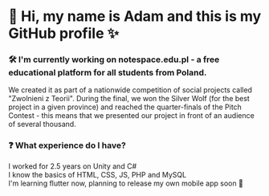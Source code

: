 # 👋 Hi, my name is Adam and this is my GitHub profile ✨ 

### 🛠️ I'm currently working on notespace.edu.pl - a free educational platform for all students from Poland.
We created it as part of a nationwide competition of social projects called "Zwolnieni z Teorii". During the final, we won the Silver Wolf (for the best project in a given province) and reached the quarter-finals of the Pitch Contest - this means that we presented our project in front of an audience of several thousand.

### ❓ What experience do I have?
I worked for 2.5 years on Unity and C# <br>
I know the basics of HTML, CSS, JS, PHP and MySQL <br>
I'm learning flutter now, planning to release my own mobile app soon 🙌 <br>

<!--
**ulennn/ulennn** is a ✨ _special_ ✨ repository because its `README.md` (this file) appears on your GitHub profile.

Here are some ideas to get you started:

- 🔭 I’m currently working on ...
- 🌱 I’m currently learning ...
- 👯 I’m looking to collaborate on ...
- 🤔 I’m looking for help with ...
- 💬 Ask me about ...
- 📫 How to reach me: ...
- 😄 Pronouns: ...
- ⚡ Fun fact: ...
-->

